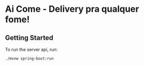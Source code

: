 # Ai Come - Delivery pra qualquer fome!
 
## Getting Started

To run the server api, run:
 
```bash
./mvnw spring-boot:run
```